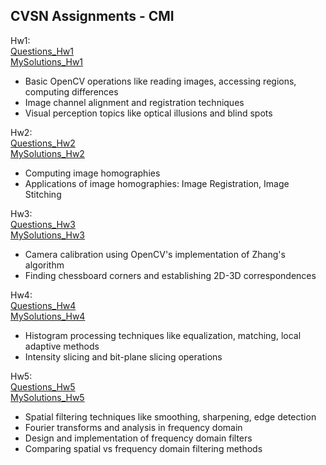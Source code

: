 ## CVSN Assignments - CMI

Hw1:  <br>  [Questions_Hw1](https://github.com/anweshapaul-bib/Computer-Vision/blob/main/Assignments/Questions/cv_hw1.pdf) <br> [MySolutions_Hw1](https://github.com/anweshapaul-bib/Computer-Vision/blob/main/Assignments/Assignment_1/Assignment_1.ipynb)
- Basic OpenCV operations like reading images, accessing regions, computing differences
- Image channel alignment and registration techniques
- Visual perception topics like optical illusions and blind spots
  

Hw2:  <br>  [Questions_Hw2](https://github.com/anweshapaul-bib/Computer-Vision/blob/main/Assignments/Questions/cv_hw2.pdf)  <br> 
 [MySolutions_Hw2](https://github.com/anweshapaul-bib/Computer-Vision/blob/main/Assignments/Assignment_2/Assignment_2.ipynb)
- Computing image homographies
- Applications of image homographies: Image Registration, Image Stitching


Hw3:  <br>  [Questions_Hw3](https://github.com/anweshapaul-bib/Computer-Vision/blob/main/Assignments/Questions/cv_hw3.pdf)  <br> 
 [MySolutions_Hw3](https://github.com/anweshapaul-bib/Computer-Vision/blob/main/Assignments/Assignment_3/Assignment_3.ipynb)
- Camera calibration using OpenCV's implementation of Zhang's algorithm
- Finding chessboard corners and establishing 2D-3D correspondences

  
Hw4:  <br>  [Questions_Hw4](https://github.com/anweshapaul-bib/Computer-Vision/blob/main/Assignments/Questions/cv_hw4.pdf)  <br> 
 [MySolutions_Hw4](https://github.com/anweshapaul-bib/Computer-Vision/blob/main/Assignments/Assignment_4/Assignment_4.ipynb)
- Histogram processing techniques like equalization, matching, local adaptive methods
- Intensity slicing and bit-plane slicing operations


Hw5:  <br>  [Questions_Hw5](https://github.com/anweshapaul-bib/Computer-Vision/blob/main/Assignments/Questions/cv_hw5.pdf)  <br> 
 [MySolutions_Hw5](https://github.com/anweshapaul-bib/Computer-Vision/blob/main/Assignments/Assignment_5/Assignment_5.ipynb)
- Spatial filtering techniques like smoothing, sharpening, edge detection
- Fourier transforms and analysis in frequency domain  
- Design and implementation of frequency domain filters
- Comparing spatial vs frequency domain filtering methods
